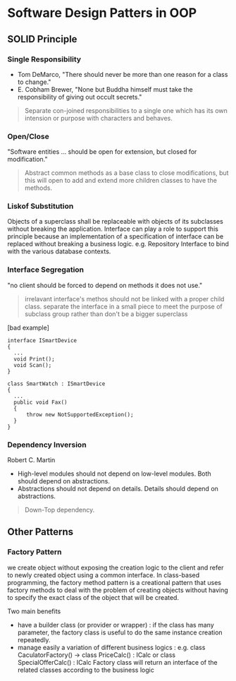 # Software Design Patters in OOP

## SOLID Principle
### Single Responsibility
- Tom DeMarco, "There should never be more than one reason for a class to change."
- E. Cobham Brewer, "None but Buddha himself must take the responsibility of giving out occult secrets."

> Separate con-joined responsibilities to a single one which has its own intension or purpose with characters and behaves.

### Open/Close
"Software entities ... should be open for extension, but closed for modification."

> Abstract common methods as a base class to close modifications, but this will open to add and extend more children classes to have the methods.

### Liskof Substitution

Objects of a superclass shall be replaceable with objects of its subclasses without breaking the application.
Interface can play a role to support this principle because an implementation of a specification of interface can be replaced without breaking a business logic.
e.g. Repository Interface to bind with the various database contexts.

### Interface Segregation
"no client should be forced to depend on methods it does not use."

> irrelavant interface's methos should not be linked with a proper child class.
> separate the interface in a small piece to meet the purpose of subclass group rather than don't be a bigger superclass

[bad example]
```
interface ISmartDevice
{
  ...
  void Print();
  void Scan();
}

class SmartWatch : ISmartDevice
{
  ...
  public void Fax()
  {
      throw new NotSupportedException();
  }
}
```

### Dependency Inversion
Robert C. Martin
- High-level modules should not depend on low-level modules. Both should depend on abstractions.
- Abstractions should not depend on details. Details should depend on abstractions.

> Down-Top dependency.

## Other Patterns
### Factory Pattern
we create object without exposing the creation logic to the client and refer to newly created object using a common interface.
In class-based programming, the factory method pattern is a creational pattern that uses factory methods to deal with the problem of creating objects without having to specify the exact class of the object that will be created.

Two main benefits
- have a builder class (or provider or wrapper) : if the class has many parameter, the factory class is useful to do the same instance creation repeatedly.
- manage easily a variation of different business logics : e.g. class CaculatorFactory() -> class PriceCalc() : ICalc or class SpecialOfferCalc() : ICalc
Factory class will return an interface of the related classes according to the business logic
